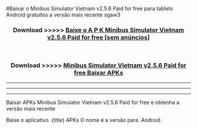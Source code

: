 #Baixar o Minibus Simulator Vietnam v2.5.6 Paid for free   para tablets Android gratuitos a versão mais recente sgaw3


<div align="center">
<h3>Download >>>>> <a href="https://pt-web.web.app/?pt= Minibus Simulator Vietnam v2.5.6 Paid for free ">Baixe o A P K Minibus Simulator Vietnam v2.5.6 Paid for free  [sem anúncios]</a></h3><br>

<h3>Download >>>>> <a href="https://pt-web.web.app/?pt= Minibus Simulator Vietnam v2.5.6 Paid for free ">Minibus Simulator Vietnam v2.5.6 Paid for free  Baixar APKs</a></h3>
</div>

----------------------------------------------------------

----------------------------------------------------------

----------------------------------------------------------

Baixar APKs Minibus Simulator Vietnam v2.5.6 Paid for free  e obtenha a versão mais recente

Baixe o aplicativo. {title} APKs O nome é a versão para .Android.


